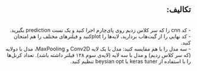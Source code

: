<div dir='rtl'>
<h2>تکالیف:</h2> <br>
- کد cnn را که سر کلاس زدیم روی پای‌چارم اجرا کنید و یک تست prediction بگیرید.<br>
- کد نهایی را از گیت‌هاب بردارید، لایه‌ها را plotکنید و فیلترهای مختلف را هم امتحان کنید.<br> 
- سه مدل را با هم مقایسه کنید: مدل با یک لایه Conv2D و MaxPooling، مدل با دولایه (که سر کلاس زدیم) و مدل با سه لایه (لایه‌ی سوم ۱۲۸ فیلتر داشته باشد).
 تعداد کرنل‌ها را با استفاده از keras tuner یا beysian opt تنظیم کنید.
</div>

